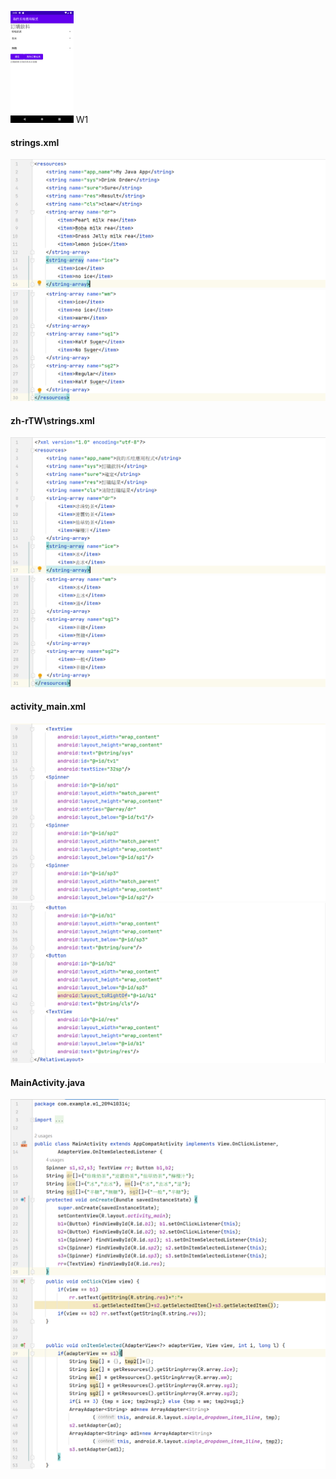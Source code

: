 <img src="./img/appUI.png" width=20% /> W1

#### strings.xml 
![](./img/strings1.png)
![](./img/strings2.png)

#### zh-rTW\strings.xml
![](./img/TW1.png)
![](./img/TW2.png)


#### activity_main.xml
![](./img/activity1.png)
![](./img/activity2.png)

#### MainActivity.java
![](./img/main1.png)
![](./img/main2.png)

